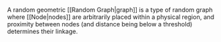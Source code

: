 A random geometric [[Random Graph|graph]] is a type of random graph where [[Node|nodes]] are arbitrarily placed within a physical region, and proximity between nodes (and distance being below a threshold) determines their linkage.
